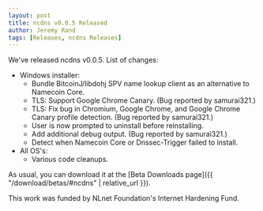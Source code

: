 ```yaml
---
layout: post
title: ncdns v0.0.5 Released
author: Jeremy Rand
tags: [Releases, ncdns Releases]
---
```


We've released ncdns v0.0.5.  List of changes:

* Windows installer:
    - Bundle BitcoinJ/libdohj SPV name lookup client as an alternative to Namecoin Core.
    - TLS: Support Google Chrome Canary.  (Bug reported by samurai321.)
    - TLS: Fix bug in Chromium, Google Chrome, and Google Chrome Canary profile detection.  (Bug reported by samurai321.)
    - User is now prompted to uninstall before reinstalling.
    - Add additional debug output.  (Bug reported by samurai321.)
    - Detect when Namecoin Core or Dnssec-Trigger failed to install.
* All OS's:
    - Various code cleanups.

As usual, you can download it at the [Beta Downloads page]({{ "/download/betas/#ncdns" | relative_url }}).

This work was funded by NLnet Foundation's Internet Hardening Fund.
